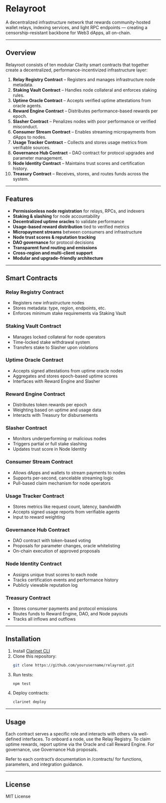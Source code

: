 # Relayroot

A decentralized infrastructure network that rewards community-hosted wallet relays, indexing services, and light RPC endpoints — creating a censorship-resistant backbone for Web3 dApps, all on-chain.

---

## Overview

Relayroot consists of ten modular Clarity smart contracts that together create a decentralized, performance-incentivized infrastructure layer:

1. **Relay Registry Contract** – Registers and manages infrastructure node metadata.
2. **Staking Vault Contract** – Handles node collateral and enforces staking rules.
3. **Uptime Oracle Contract** – Accepts verified uptime attestations from oracle agents.
4. **Reward Engine Contract** – Distributes performance-based rewards per epoch.
5. **Slasher Contract** – Penalizes nodes with poor performance or verified misconduct.
6. **Consumer Stream Contract** – Enables streaming micropayments from dApps to nodes.
7. **Usage Tracker Contract** – Collects and stores usage metrics from verifiable sources.
8. **Governance Hub Contract** – DAO contract for protocol upgrades and parameter management.
9. **Node Identity Contract** – Maintains trust scores and certification history.
10. **Treasury Contract** – Receives, stores, and routes funds across the system.

---

## Features

- **Permissionless node registration** for relays, RPCs, and indexers  
- **Staking & slashing** for node accountability  
- **Decentralized uptime oracles** to validate performance  
- **Usage-based reward distribution** tied to verified metrics  
- **Micropayment streams** between consumers and infrastructure  
- **Node trust scores & reputation tracking**  
- **DAO governance** for protocol decisions  
- **Transparent fund routing and emissions**  
- **Cross-region and multi-client support**  
- **Modular and upgrade-friendly architecture**

---

## Smart Contracts

### Relay Registry Contract
- Registers new infrastructure nodes
- Stores metadata: type, region, endpoints, etc.
- Enforces minimum stake requirements via Staking Vault

### Staking Vault Contract
- Manages locked collateral for node operators
- Time-locked stake withdrawal system
- Transfers stake to Slasher upon violations

### Uptime Oracle Contract
- Accepts signed attestations from uptime oracle nodes
- Aggregates and stores epoch-based uptime scores
- Interfaces with Reward Engine and Slasher

### Reward Engine Contract
- Distributes token rewards per epoch
- Weighting based on uptime and usage data
- Interacts with Treasury for disbursements

### Slasher Contract
- Monitors underperforming or malicious nodes
- Triggers partial or full stake slashing
- Updates trust score in Node Identity

### Consumer Stream Contract
- Allows dApps and wallets to stream payments to nodes
- Supports per-second, cancelable streaming logic
- Pull-based claim mechanism for node operators

### Usage Tracker Contract
- Stores metrics like request count, latency, bandwidth
- Accepts signed usage reports from verifiable agents
- Input to reward weighting

### Governance Hub Contract
- DAO contract with token-based voting
- Proposals for parameter changes, oracle whitelisting
- On-chain execution of approved proposals

### Node Identity Contract
- Assigns unique trust scores to each node
- Tracks certification events and performance history
- Publicly viewable reputation log

### Treasury Contract
- Stores consumer payments and protocol emissions
- Routes funds to Reward Engine, DAO, and Node payouts
- Tracks all inflows and outflows

---

## Installation

1. Install [Clarinet CLI](https://docs.hiro.so/clarinet/getting-started)
2. Clone this repository:
   ```bash
   git clone https://github.com/yourusername/relayroot.git
   ```
3. Run tests:
    ```bash
    npm test
    ```
4. Deploy contracts:
    ```bash
    clarinet deploy
    ```

---


## Usage
Each contract serves a specific role and interacts with others via well-defined interfaces. To onboard a node, use the Relay Registry. To claim uptime rewards, report uptime via the Oracle and call Reward Engine. For governance, use Governance Hub proposals.

Refer to each contract’s documentation in /contracts/ for functions, parameters, and integration guidance.

---

## License

MIT License

